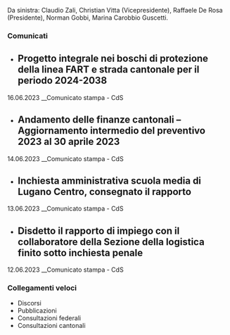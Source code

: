 Da sinistra: Claudio Zali, Christian Vitta (Vicepresidente), Raffaele De Rosa
(Presidente), Norman Gobbi, Marina Carobbio Guscetti.

###  Comunicati

  * ## Progetto integrale nei boschi di protezione della linea FART e strada cantonale per il periodo 2024-2038

16.06.2023 __Comunicato stampa \- CdS

  * ## Andamento delle finanze cantonali – Aggiornamento intermedio del preventivo 2023 al 30 aprile 2023 

14.06.2023 __Comunicato stampa \- CdS

  * ## Inchiesta amministrativa scuola media di Lugano Centro, consegnato il rapporto

13.06.2023 __Comunicato stampa \- CdS

  * ## Disdetto il rapporto di impiego con il collaboratore della Sezione della logistica finito sotto inchiesta penale

12.06.2023 __Comunicato stampa \- CdS

###  Collegamenti veloci

  * Discorsi
  * Pubblicazioni
  * Consultazioni federali
  * Consultazioni cantonali

